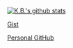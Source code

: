 [![K.B.'s github stats](https://github-readme-stats.vercel.app/api?username=kbcarte&count_private=true&theme=nord&show_icons=true)](https://greatbigdigital.com)

[Gist](https://gist.github.com/kbcarte)

[Personal GitHub](https://github.com/techb)
